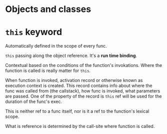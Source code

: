 # Objects and classes

# `this` keyword

Automatically defined in the scope of every func.

`this` passing along the object reference. It's a **run time binding**. 

Contextual based on the conditions of the function's invokations. Where the function is called is really matter for `this`.

When function is invoked, activation record or otherwise known as execution context is created. This record contains info about where the func was called from (the callstack), how func is invoked, what parameters are passed. One of the property of the record is `this` ref will be used for the duration of the func's exec.

This is neither ref to a func itself, nor is it a ref to the function's lexical scope.

What is reference is determined by the call-site where function is called.